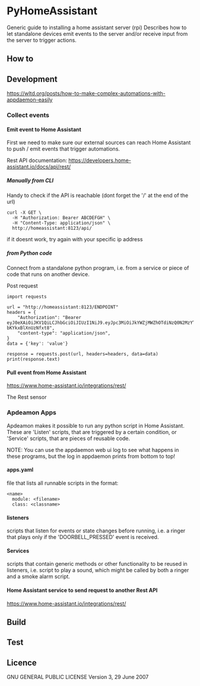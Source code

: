 # PyHomeAssistant
Generic guide to installing a home assistant server (rpi)
Describes how to let standalone devices emit events to the server and/or receive input from the server to trigger actions.

## How to

## Development
https://wltd.org/posts/how-to-make-complex-automations-with-appdaemon-easily

### Collect events
#### Emit event to Home Assistant
First we need to make sure our external sources can reach Home Assistant to push / emit events that trigger automations.

Rest API documentation:
https://developers.home-assistant.io/docs/api/rest/

##### Manually from CLI
Handy to check if the API is reachable (dont forget the '/' at the end of the url)
```
curl -X GET \
  -H "Authorization: Bearer ABCDEFGH" \
  -H "Content-Type: application/json" \
  http://homeassistant:8123/api/
```

if it doesnt work, try again with your specific ip address

##### from Python code
Connect from a standalone python program, i.e. from a service or piece of code that runs on another device.

Post request
```
import requests

url = "http://homeassistant:8123/ENDPOINT"
headers = {
    "Authorization": "Bearer eyJ0eXAiOiJKV1QiLCJhbGciOiJIUzI1NiJ9.eyJpc3MiOiJkYWZjMWZhOTdiNzQ0N2MzYTdkMGM0NTZiOGI5MGY3NiIsImlhdCI6MTYxMjAxMTk3MiwiZXhwIjoxOTI3MzcxOTcyfQ.yKc0kqTgX5FCVbnP85pCw9bsWD-bKYkxBlXnUzNfxt8",
    "content-type": "application/json",
}
data = {'key': 'value'}

response = requests.post(url, headers=headers, data=data)
print(response.text)
```

#### Pull event from Home Assistant
https://www.home-assistant.io/integrations/rest/

The Rest sensor


### Apdeamon Apps
Apdeamon makes it possible to run any python script in Home Assistant.
These are 'Listen' scripts, that are triggered by a certain condition, or 'Service' scripts, that are pieces of reusable code.

NOTE: You can use the appdaemon web ui log to see what happens in these programs, but the log in appdaemon prints from bottom to top!

#### apps.yaml
file that lists all runnable scripts in the format:
```
<name>
  module: <filename>
  class: <classname>
```

#### listeners
scripts that listen for events or state changes before running, i.e. a ringer that plays only if the 'DOORBELL_PRESSED' event is received.

#### Services
scripts that contain generic methods or other functionality to be reused in listeners, i.e. script to play a sound, which might be called by both a ringer and a smoke alarm script.

#### Home Assistant service to send request to another Rest API
https://www.home-assistant.io/integrations/rest/


## Build

## Test

## Licence
GNU GENERAL PUBLIC LICENSE
Version 3, 29 June 2007